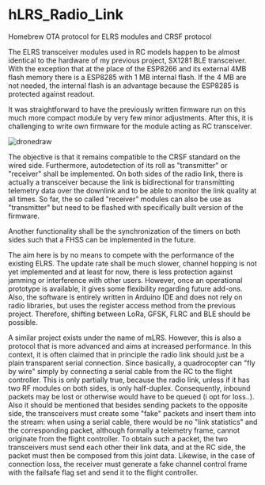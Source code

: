 # hLRS_Radio_Link
Homebrew OTA protocol for ELRS modules and CRSF protocol

The ELRS transceiver modules used in RC models happen to be almost identical to the hardware of my previous project, SX1281 BLE transceiver. With the exception that at the place of the ESP8266 and its external 4MB flash memory there is a ESP8285 with 1 MB internal flash. If the 4 MB are not needed, the internal flash is an advantage because the ESP8285 is protected against readout. 

It was straightforward to have the previously written firmware run on this much more compact module by very few minor adjustments. After this, it is challenging to write own firmware for the module acting as RC transceiver.

![dronedraw](https://github.com/user-attachments/assets/a74cffe3-0760-4201-8d72-562839fc0606)

The objective is that it remains compatible to the CRSF standard on the wired side. Furthermore, autodetection of its roll as "transmitter" or "receiver" shall be implemented. On both sides of the radio link, there is actually a transceiver because the link is bidirectional for transmitting telemetry data over the downlink and to be able to monitor the link quality at all times. So far, the so called "receiver" modules can also be use as "transmitter" but need to be flashed with specifically built version of the firmware.

Another functionality shall be the synchronization of the timers on both sides such that a FHSS can be implemented in the future.

The aim here is by no means to compete with the performance of the existing ELRS. The update rate shall be much slower, channel hopping is not yet implemented and at least for now, there is less protection against jamming or interference with other users. However, once an operational prototype is available, it gives some flexibility regarding future add-ons. Also, the software is entirely written in Arduino IDE and does not rely on radio libraries, but uses the register access method from the previous project. Therefore, shifting between LoRa, GFSK, FLRC and BLE should be possible.

A similar project exists under the name of mLRS. However, this is also a protocol that is more advanced and aims at increased performance. In this context, it is often claimed that in principle the radio link should just be a plain transparent serial connection. Since basically, a quadrocopter can "fly by wire" simply by connecting a serial cable from the RC to the flight controller. This is only partially true, because the radio link, unless if it has two RF modules on both sides, is only half-duplex. Consequently, inbound packets may be lost or otherwise would have to be queued (i opt for loss..). Also it should be mentioned that besides sending packets to the opposite side, the transceivers must create some "fake" packets and insert them into the stream: when using a serial cable, there would be no "link statistics" and the corresponding packet, although formally a telemetry frame, cannot originate from the flight controller. To obtain such a packet, the two transceivers must send each other their link data, and at the RC side, the packet must then be composed from this joint data. Likewise, in the case of connection loss, the receiver must generate a fake channel control frame with the failsafe flag set and send it to the flight controller.

